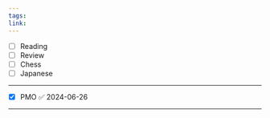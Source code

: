 ```yaml
---
tags: 
link:
---
```

- [ ] Reading
- [ ] Review
- [ ] Chess
- [ ] Japanese
---
- [x] PMO ✅ 2024-06-26
---
